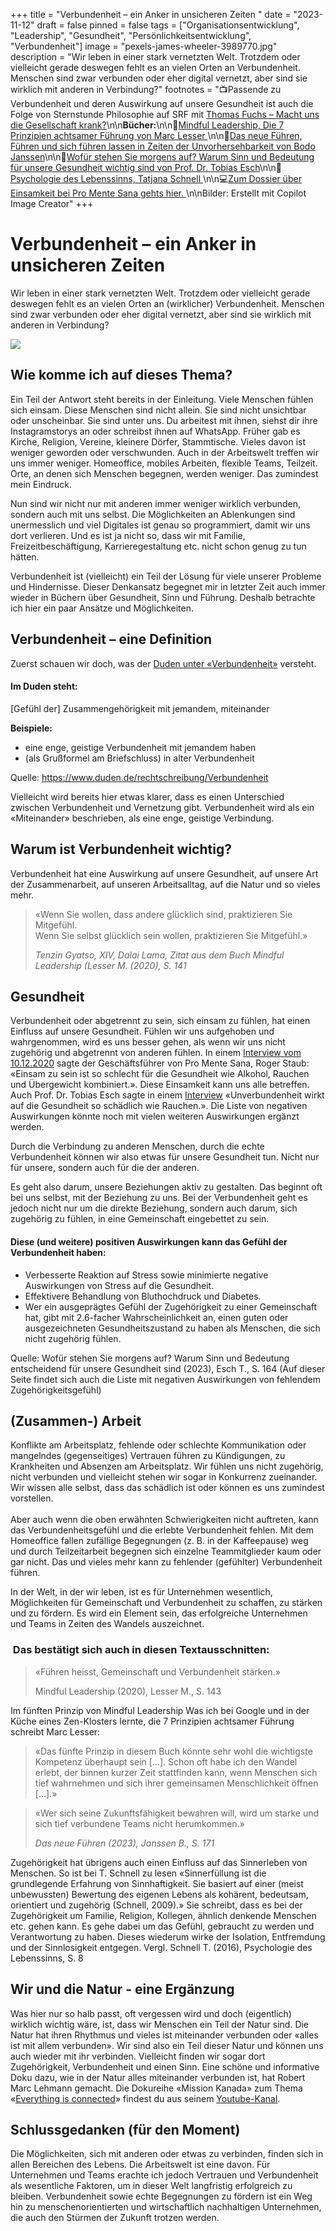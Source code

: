 +++
title = "Verbundenheit – ein Anker in unsicheren Zeiten "
date = "2023-11-12"
draft = false
pinned = false
tags = ["Organisationsentwicklung", "Leadership", "Gesundheit", "Persönlichkeitsentwicklung", "Verbundenheit"]
image = "pexels-james-wheeler-3989770.jpg"
description = "Wir leben in einer stark vernetzten Welt. Trotzdem oder vielleicht gerade deswegen fehlt es an vielen Orten an Verbundenheit. Menschen sind zwar verbunden oder eher digital vernetzt, aber sind sie wirklich mit anderen in Verbindung?"
footnotes = "📺Passende zu Verbundenheit und deren Auswirkung auf unsere Gesundheit ist auch die Folge von Sternstunde Philosophie auf SRF mit [Thomas Fuchs – Macht uns die Gesellschaft krank?](https://www.srf.ch/play/tv/sternstunde-philosophie/video/thomas-fuchs---macht-uns-die-gesellschaft-krank?urn=urn:srf:video:381af386-15cb-4b65-8c9d-d56dfa0a3d6a)\n\n**Bücher:**\n\n📕[Mindful Leadership, Die 7 Prinzipien achtsamer Führung von Marc Lesser ](https://www.exlibris.ch/de/buecher-buch/deutschsprachige-buecher/marc-lesser/mindful-leadership-die-7-prinzipien-achtsamer-fuehrung/id/9783867812740/)\n\n📕[Das neue Führen, Führen und sich führen lassen in Zeiten der Unvorhersehbarkeit von Bodo Janssen](https://www.exlibris.ch/de/buecher-buch/deutschsprachige-buecher/bodo-janssen/das-neue-fuehren/id/9783424202854/)\n\n📕[Wofür stehen Sie morgens auf? Warum Sinn und Bedeutung für unsere Gesundheit wichtig sind von Prof. Dr.  Tobias Esch](https://www.exlibris.ch/de/buecher-buch/deutschsprachige-buecher/tobias-esch/wofuer-stehen-sie-morgens-auf/id/9783833887611/)\n\n📕[Psychologie des Lebenssinns, Tatjana Schnell ](https://www.exlibris.ch/de/buecher-buch/deutschsprachige-buecher/tatjana-schnell/psychologie-des-lebenssinns/id/9783662611197/)\n\n💻[Zum Dossier über Einsamkeit bei Pro Mente Sana gehts hier. ](https://promentesana.ch/angebote/anzeichen-erkennen/dossier-einsamkeit)\n\nBilder: Erstellt mit Copilot Image Creator"
+++
# Verbundenheit – ein Anker in unsicheren Zeiten 

Wir leben in einer stark vernetzten Welt. Trotzdem oder vielleicht gerade deswegen fehlt es an vielen Orten an (wirklicher) Verbundenheit. Menschen sind zwar verbunden oder eher digital vernetzt, aber sind sie wirklich mit anderen in Verbindung? 

![](verbundenheit.jpg)

## Wie komme ich auf dieses Thema? 

Ein Teil der Antwort steht bereits in der Einleitung. Viele Menschen fühlen sich einsam. Diese Menschen sind nicht allein. Sie sind nicht unsichtbar oder unscheinbar. Sie sind unter uns. Du arbeitest mit ihnen, siehst dir ihre Instagramstorys an oder schreibst ihnen auf WhatsApp. Früher gab es Kirche, Religion, Vereine, kleinere Dörfer, Stammtische. Vieles davon ist weniger geworden oder verschwunden. Auch in der Arbeitswelt treffen wir uns immer weniger. Homeoffice, mobiles Arbeiten, flexible Teams, Teilzeit. Orte, an denen sich Menschen begegnen, werden weniger. Das zumindest mein Eindruck. 

Nun sind wir nicht nur mit anderen immer weniger wirklich verbunden, sondern auch mit uns selbst. Die Möglichkeiten an Ablenkungen sind unermesslich und viel Digitales ist genau so programmiert, damit wir uns dort verlieren. Und es ist ja nicht so, dass wir mit Familie, Freizeitbeschäftigung, Karrieregestaltung etc. nicht schon genug zu tun hätten. 

Verbundenheit ist (vielleicht) ein Teil der Lösung für viele unserer Probleme und Hindernisse. Dieser Denkansatz begegnet mir in letzter Zeit auch immer wieder in Büchern über Gesundheit, Sinn und Führung. Deshalb betrachte ich hier ein paar Ansätze und Möglichkeiten. 

## Verbundenheit – eine Definition

Zuerst schauen wir doch, was der [Duden unter «Verbundenheit»](https://www.duden.de/rechtschreibung/Verbundenheit) versteht. 

#### Im Duden steht: 

\[Gefühl der] Zusammengehörigkeit mit jemandem, miteinander

**Beispiele:** 

* eine enge, geistige Verbundenheit mit jemandem haben
* (als Grußformel am Briefschluss) in alter Verbundenheit

Quelle: https://www.duden.de/rechtschreibung/Verbundenheit

Vielleicht wird bereits hier etwas klarer, dass es einen Unterschied zwischen Verbundenheit und Vernetzung gibt. Verbundenheit wird als ein «Miteinander» beschrieben, als eine enge, geistige Verbindung.  

## Warum ist Verbundenheit wichtig?

Verbundenheit hat eine Auswirkung auf unsere Gesundheit, auf unsere Art der Zusammenarbeit, auf unseren Arbeitsalltag, auf die Natur und so vieles mehr. 

> «Wenn Sie wollen, dass andere glücklich sind, praktizieren Sie Mitgefühl. \
> Wenn Sie selbst glücklich sein wollen, praktizieren Sie Mitgefühl.» 
>
> *Tenzin Gyatso, XIV, Dalai Lama, Zitat aus dem Buch Mindful Leadership (Lesser M. (2020), S. 141*

## Gesundheit

Verbundenheit oder abgetrennt zu sein, sich einsam zu fühlen, hat einen Einfluss auf unsere Gesundheit. Fühlen wir uns aufgehoben und wahrgenommen, wird es uns besser gehen, als wenn wir uns nicht zugehörig und abgetrennt von anderen fühlen. In einem [Interview vom 10.12.2020](https://engagement.migros.ch/de/news-projekte/gesundheitsfoerderung/einsamkeit) sagte der Geschäftsführer von Pro Mente Sana, Roger Staub: «Einsam zu sein ist so schlecht für die Gesundheit wie Alkohol, Rauchen und Übergewicht kombiniert.». Diese Einsamkeit kann uns alle betreffen. Auch Prof. Dr. Tobias Esch sagte in einem [Interview](https://www.wienerstaedtische.at/impuls-wissen/#!/de/t4P7xXuc/fehlende-verbundenheit-ist-so-schaedlich-wie/) «Unverbundenheit wirkt auf die Gesundheit so schädlich wie Rauchen.». Die Liste von negativen Auswirkungen könnte noch mit vielen weiteren Auswirkungen ergänzt werden. 

Durch die Verbindung zu anderen Menschen, durch die echte Verbundenheit können wir also etwas für unsere Gesundheit tun. Nicht nur für unsere, sondern auch für die der anderen. 

Es geht also darum, unsere Beziehungen aktiv zu gestalten. Das beginnt oft bei uns selbst, mit der Beziehung zu uns. Bei der Verbundenheit geht es jedoch nicht nur um die direkte Beziehung, sondern auch darum, sich zugehörig zu fühlen, in eine Gemeinschaft eingebettet zu sein. 

#### Diese (und weitere) positiven Auswirkungen kann das Gefühl der Verbundenheit haben:

* Verbesserte Reaktion auf Stress sowie minimierte negative Auswirkungen von Stress auf die Gesundheit.
* Effektivere Behandlung von Bluthochdruck und Diabetes.
* Wer ein ausgeprägtes Gefühl der Zugehörigkeit zu einer Gemeinschaft hat, gibt mit 2.6-facher Wahrscheinlichkeit an, einen guten oder ausgezeichneten Gesundheitszustand zu haben als Menschen, die sich nicht zugehörig fühlen. 

Quelle: Wofür stehen Sie morgens auf? Warum Sinn und Bedeutung entscheidend für unsere Gesundheit sind (2023),  Esch T., S. 164 (Auf dieser Seite findet sich auch die Liste mit negativen Auswirkungen von fehlendem Zugehörigkeitsgefühl)

## (Zusammen-) Arbeit

Konflikte am Arbeitsplatz, fehlende oder schlechte Kommunikation oder mangelndes (gegenseitiges) Vertrauen führen zu Kündigungen, zu Krankheiten und Absenzen am Arbeitsplatz. Wir fühlen uns nicht zugehörig, nicht verbunden und vielleicht stehen wir sogar in Konkurrenz zueinander. Wir wissen alle selbst, dass das schädlich ist oder können es uns zumindest vorstellen. \
\
Aber auch wenn die oben erwähnten Schwierigkeiten nicht auftreten, kann das Verbundenheitsgefühl und die erlebte Verbundenheit fehlen. Mit dem Homeoffice fallen zufällige Begegnungen (z. B. in der Kaffeepause) weg und durch Teilzeitarbeit begegnen sich einzelne Teammitglieder kaum oder gar nicht. Das und vieles mehr kann zu fehlender (gefühlter) Verbundenheit führen. 

In der Welt, in der wir leben, ist es für Unternehmen wesentlich, Möglichkeiten für Gemeinschaft und Verbundenheit zu schaffen, zu stärken und zu fördern. Es wird ein Element sein, das erfolgreiche Unternehmen und Teams in Zeiten des Wandels auszeichnet. 

###  Das bestätigt sich auch in diesen Textausschnitten: 

> «Führen heisst, Gemeinschaft und Verbundenheit stärken.»
>
>  Mindful Leadership (2020), Lesser M., S. 143

Im fünften Prinzip von Mindful Leadership Was ich bei Google und in der Küche eines Zen-Klosters lernte, die 7 Prinzipien achtsamer Führung schreibt Marc Lesser: 

> «Das fünfte Prinzip in diesem Buch könnte sehr wohl die wichtigste Kompetenz überhaupt sein \[…]. Schon oft habe ich den Wandel erlebt, der binnen kurzer Zeit stattfinden kann, wenn Menschen sich tief wahrnehmen und sich ihrer gemeinsamen Menschlichkeit öffnen \[…].»



> «Wer sich seine Zukunftsfähigkeit bewahren will, wird um starke und sich tief verbundene Teams nicht herumkommen.» 
>
> *Das neue Führen (2023), Janssen B., S. 171* 

Zugehörigkeit hat übrigens auch einen Einfluss auf das Sinnerleben von Menschen. So ist bei T. Schnell zu lesen «Sinnerfüllung ist die grundlegende Erfahrung von Sinnhaftigkeit. Sie basiert auf einer (meist unbewussten) Bewertung des eigenen Lebens als kohärent, bedeutsam, orientiert und zugehörig (Schnell, 2009).» Sie schreibt, dass es bei der Zugehörigkeit um Familie, Religion, Kollegen, ähnlich denkende Menschen etc. gehen kann. Es gehe dabei um das Gefühl, gebraucht zu werden und Verantwortung zu haben. Dieses wiederum wirke der Isolation, Entfremdung und der Sinnlosigkeit entgegen. Vergl. Schnell T. (2016), Psychologie des Lebenssinns, S. 8

## Wir und die Natur - eine Ergänzung

Was hier nur so halb passt, oft vergessen wird und doch (eigentlich) wirklich wichtig wäre, ist, dass wir Menschen ein Teil der Natur sind. Die Natur hat ihren Rhythmus und vieles ist miteinander verbunden oder «alles ist mit allem verbunden». Wir sind also ein Teil dieser Natur und können uns auch wieder mit ihr verbinden. Vielleicht finden wir sogar dort Zugehörigkeit, Verbundenheit und einen Sinn. Eine schöne und informative Doku dazu, wie in der Natur alles miteinander verbunden ist, hat Robert Marc Lehmann gemacht. Die Dokureihe «Mission Kanada» zum Thema «[Everything is connected](https://www.youtube.com/watch?v=8USKUnuJ3zQ)» findest du aus seinem [Youtube-Kanal](https://www.youtube.com/@MissionErde/videos).

## Schlussgedanken (für den Moment)

Die Möglichkeiten, sich mit anderen oder etwas zu verbinden, finden sich in allen Bereichen des Lebens. Die Arbeitswelt ist eine davon. Für Unternehmen und Teams erachte ich jedoch Vertrauen und Verbundenheit als wesentliche Faktoren, um in dieser Welt langfristig erfolgreich zu bleiben. Verbundenheit sowie echte Begegnungen zu fördern ist ein Weg hin zu menschenorientierten und wirtschaftlich nachhaltigen Unternehmen, die auch den Stürmen der Zukunft trotzen werden.